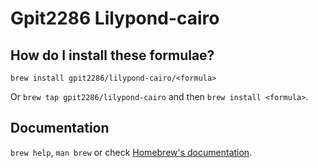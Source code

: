 # Gpit2286 Lilypond-cairo

## How do I install these formulae?

`brew install gpit2286/lilypond-cairo/<formula>`

Or `brew tap gpit2286/lilypond-cairo` and then `brew install <formula>`.

## Documentation

`brew help`, `man brew` or check [Homebrew's documentation](https://docs.brew.sh).
